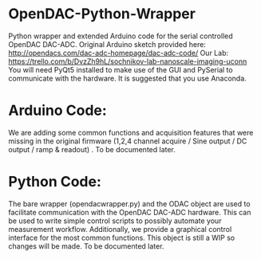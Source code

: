 # OpenDAC-Python-Wrapper
Python wrapper and extended Arduino code for the serial controlled OpenDAC DAC-ADC.
Original Arduino sketch provided here: http://opendacs.com/dac-adc-homepage/dac-adc-code/
Our Lab: https://trello.com/b/DvzZh9hL/sochnikov-lab-nanoscale-imaging-uconn
You will need PyQt5 installed to make use of the GUI and PySerial to communicate with the hardware. It is suggested that you use
Anaconda. 

# Arduino Code:
We are adding some common functions and acquisition features that were missing in the original firmware (1,2,4 channel acquire / Sine output / DC output / ramp & readout) . To be documented later.

# Python Code:
The bare wrapper (opendacwrapper.py) and the ODAC object are used to facilitate communication with the OpenDAC DAC-ADC hardware. This can be used to write simple control scripts to possibly automate your measurement workflow. Additionally, we provide a graphical control interface for the most common functions. This object is still a WIP so changes will be made. To be documented later.
